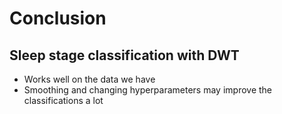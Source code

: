 # Conclusion

## Sleep stage classification with DWT 

- Works well on the data we have
- Smoothing and changing hyperparameters may improve the classifications a lot

